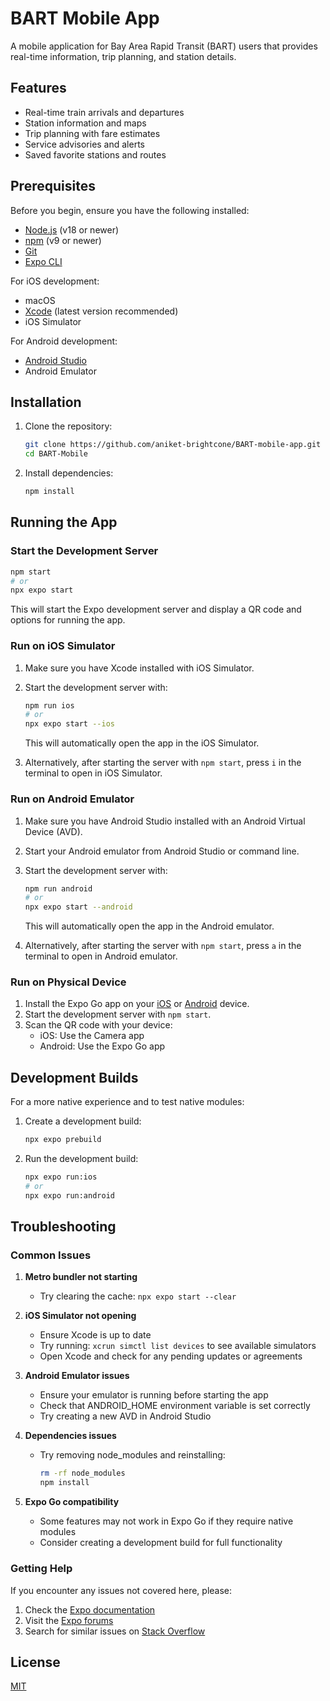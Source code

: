 # BART Mobile App

A mobile application for Bay Area Rapid Transit (BART) users that provides real-time information, trip planning, and station details.

## Features

- Real-time train arrivals and departures
- Station information and maps
- Trip planning with fare estimates
- Service advisories and alerts
- Saved favorite stations and routes

## Prerequisites

Before you begin, ensure you have the following installed:

- [Node.js](https://nodejs.org/) (v18 or newer)
- [npm](https://www.npmjs.com/) (v9 or newer)
- [Git](https://git-scm.com/)
- [Expo CLI](https://docs.expo.dev/more/expo-cli/)

For iOS development:
- macOS
- [Xcode](https://developer.apple.com/xcode/) (latest version recommended)
- iOS Simulator

For Android development:
- [Android Studio](https://developer.android.com/studio)
- Android Emulator

## Installation

1. Clone the repository:
   ```bash
   git clone https://github.com/aniket-brightcone/BART-mobile-app.git
   cd BART-Mobile
   ```

2. Install dependencies:
   ```bash
   npm install
   ```

## Running the App

### Start the Development Server

```bash
npm start
# or
npx expo start
```

This will start the Expo development server and display a QR code and options for running the app.

### Run on iOS Simulator

1. Make sure you have Xcode installed with iOS Simulator.
2. Start the development server with:
   ```bash
   npm run ios
   # or
   npx expo start --ios
   ```
   This will automatically open the app in the iOS Simulator.

3. Alternatively, after starting the server with `npm start`, press `i` in the terminal to open in iOS Simulator.

### Run on Android Emulator

1. Make sure you have Android Studio installed with an Android Virtual Device (AVD).
2. Start your Android emulator from Android Studio or command line.
3. Start the development server with:
   ```bash
   npm run android
   # or
   npx expo start --android
   ```
   This will automatically open the app in the Android emulator.

4. Alternatively, after starting the server with `npm start`, press `a` in the terminal to open in Android emulator.

### Run on Physical Device

1. Install the Expo Go app on your [iOS](https://apps.apple.com/app/expo-go/id982107779) or [Android](https://play.google.com/store/apps/details?id=host.exp.exponent) device.
2. Start the development server with `npm start`.
3. Scan the QR code with your device:
   - iOS: Use the Camera app
   - Android: Use the Expo Go app

## Development Builds

For a more native experience and to test native modules:

1. Create a development build:
   ```bash
   npx expo prebuild
   ```

2. Run the development build:
   ```bash
   npx expo run:ios
   # or
   npx expo run:android
   ```

## Troubleshooting

### Common Issues

1. **Metro bundler not starting**
   - Try clearing the cache: `npx expo start --clear`

2. **iOS Simulator not opening**
   - Ensure Xcode is up to date
   - Try running: `xcrun simctl list devices` to see available simulators
   - Open Xcode and check for any pending updates or agreements

3. **Android Emulator issues**
   - Ensure your emulator is running before starting the app
   - Check that ANDROID_HOME environment variable is set correctly
   - Try creating a new AVD in Android Studio

4. **Dependencies issues**
   - Try removing node_modules and reinstalling: 
     ```bash
     rm -rf node_modules
     npm install
     ```

5. **Expo Go compatibility**
   - Some features may not work in Expo Go if they require native modules
   - Consider creating a development build for full functionality

### Getting Help

If you encounter any issues not covered here, please:
1. Check the [Expo documentation](https://docs.expo.dev/)
2. Visit the [Expo forums](https://forums.expo.dev/)
3. Search for similar issues on [Stack Overflow](https://stackoverflow.com/questions/tagged/expo)

## License

[MIT](LICENSE)

